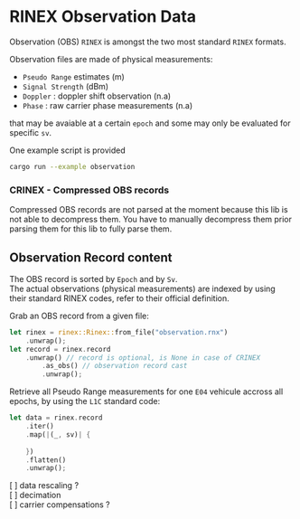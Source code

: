 # RINEX Observation Data

Observation (OBS) `RINEX` is amongst the two most standard `RINEX` formats.  

Observation files are made of physical measurements:

* `Pseudo Range` estimates (m)
* `Signal Strength` (dBm)
* `Doppler` : doppler shift observation (n.a)
* `Phase` : raw carrier phase measurements (n.a)

that may be avaiable at a certain `epoch` and some may only
be evaluated for specific `sv`.

One example script is provided
```bash
cargo run --example observation
```

### CRINEX - Compressed OBS records

Compressed OBS records are not parsed at the moment because
this lib is not able to decompress them. You have to manually
decompress them prior parsing them for this lib to fully parse them.

## Observation Record content

The OBS record is sorted by `Epoch` and by `Sv`.  
The actual observations (physical measurements) are indexed by using their standard RINEX codes,
refer to their official definition.

Grab an OBS record from a given file:

```rust
let rinex = rinex::Rinex::from_file("observation.rnx")
    .unwrap();
let record = rinex.record
    .unwrap() // record is optional, is None in case of CRINEX
        .as_obs() // observation record cast
        .unwrap();
```

Retrieve all Pseudo Range measurements for one `E04` vehicule
accross all epochs, by using the `L1C` standard code:
```rust
let data = rinex.record
    .iter()
    .map(|(_, sv)| {
    
    })
    .flatten()
    .unwrap();
```

[ ] data rescaling ?   
[ ] decimation   
[ ] carrier compensations ?   

